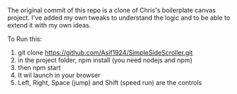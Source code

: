 The original commit of this repo is a clone of Chris's boilerplate canvas project. 
I've added my own tweaks to understand the logic and to be able to extend it with my own ideas.

To Run this:

1. git clone https://github.com/Asif1924/SimpleSideScroller.git
2. in the project folder, npm install (you need nodejs and npm)
3. then npm start
4. It wil launch in your browser
5. Left, Right, Space (jump) and Shift (speed run) are the controls
